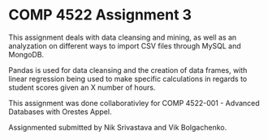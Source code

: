 # COMP 4522 Assignment 3

This assignment deals with data cleansing and mining, as well as an analyzation on different ways to import CSV files through MySQL and MongoDB.

Pandas is used for data cleansing and the creation of data frames, with linear regression being used to make specific calculations in regards to student scores given an X number of hours.

This assignment was done collaborativley for COMP 4522-001 - Advanced Databases with Orestes Appel.

Assignmented submitted by Nik Srivastava and Vik Bolgachenko.
